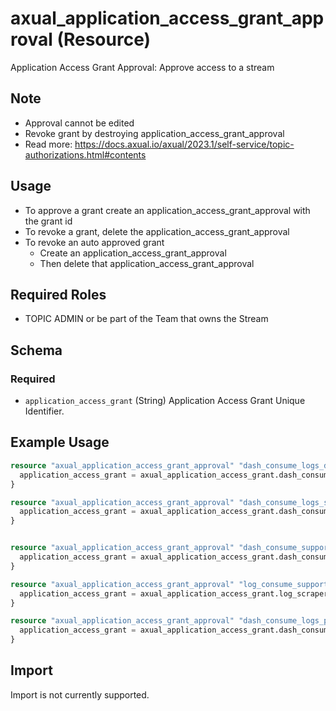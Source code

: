 # axual_application_access_grant_approval (Resource)

Application Access Grant Approval: Approve access to a stream

## Note
- Approval cannot be edited
- Revoke grant by destroying application_access_grant_approval
- Read more: https://docs.axual.io/axual/2023.1/self-service/topic-authorizations.html#contents

## Usage
- To approve a grant create an application_access_grant_approval with the grant id
- To revoke a grant, delete the application_access_grant_approval
- To revoke an auto approved grant
  - Create an application_access_grant_approval
  - Then delete that application_access_grant_approval

## Required Roles
- TOPIC ADMIN or be part of the Team that owns the Stream

<!-- schema generated by tfplugindocs -->
## Schema

### Required

- `application_access_grant` (String) Application Access Grant Unique Identifier.

## Example Usage

```terraform
resource "axual_application_access_grant_approval" "dash_consume_logs_dev" {
  application_access_grant = axual_application_access_grant.dash_consume_from_logs_in_dev.id
}

resource "axual_application_access_grant_approval" "dash_consume_logs_staging" {
  application_access_grant = axual_application_access_grant.dash_consume_from_logs_in_staging.id
}


resource "axual_application_access_grant_approval" "dash_consume_support_production"{
  application_access_grant = axual_application_access_grant.dash_consume_from_support_in_production.id
}

resource "axual_application_access_grant_approval" "log_consume_support_dev"{
  application_access_grant = axual_application_access_grant.log_scraper_consume_from_support_in_dev.id
}

resource "axual_application_access_grant_approval" "dash_consume_logs_production"{
  application_access_grant = axual_application_access_grant.dash_consume_from_logs_in_production.id
}
```

## Import

Import is not currently supported.